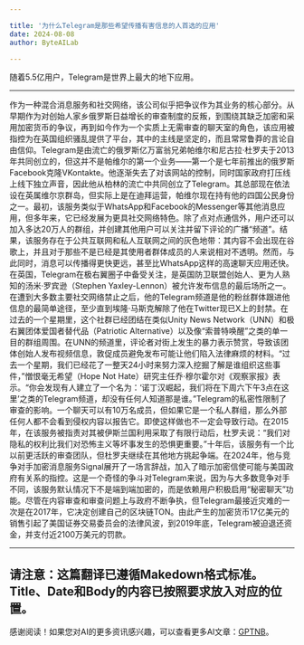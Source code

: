 ```yaml
---

title: '为什么Telegram是那些希望传播有害信息的人首选的应用'
date: 2024-08-08
author: ByteAILab

---
```


随着5.5亿用户，Telegram是世界上最大的地下应用。

---
作为一种混合消息服务和社交网络，该公司似乎把争议作为其业务的核心部分。从早期作为对创始人家乡俄罗斯日益增长的审查制度的反叛，到围绕其缺乏加密和采用加密货币的争议，再到如今作为一个实质上无需审查的聊天室的角色，该应用被指控为在英国组织骚乱提供了平台，其中的主线是坚定的，而且常常鲁莽的言论自由信仰。Telegram是由流亡的俄罗斯亿万富翁兄弟帕维尔和尼古拉·杜罗夫于2013年共同创立的，但这并不是帕维尔的第一个业务——第一个是七年前推出的俄罗斯Facebook克隆VKontakte。他逐渐失去了对该网站的控制，同时国家政府打压线上线下独立声音，因此他从柏林的流亡中共同创立了Telegram。其总部现在依法设在英属维尔京群岛，但实际上是在迪拜运营，帕维尔现在持有他的四国公民身份之一。最初，该服务类似于WhatsApp和Facebook的Messenger等其他消息应用，但多年来，它已经发展为更具社交网络特色。除了点对点通信外，用户还可以加入多达20万人的群组，并创建其他用户可以关注并留下评论的广播“频道”。结果，该服务存在于公共互联网和私人互联网之间的灰色地带：其内容不会出现在谷歌上，并且对于那些不是已经是其使用者群体成员的人来说相对不透明。然而，与此同时，消息可以传播得更快更远，甚至比WhatsApp这样的高速聊天应用还快。在英国，Telegram在极右翼圈子中备受关注，是英国防卫联盟创始人、更为人熟知的汤米·罗宾逊（Stephen Yaxley-Lennon）被允许发布信息的最后场所之一。在遭到大多数主要社交网络禁止之后，他的Telegram频道是他的粉丝群体跟进他信息的最简单途径，至少直到埃隆·马斯克解除了他在Twitter现已X上的封禁。在过去的一个星期里，这个社群已经团结在类似Unity News Network（UNN）和极右翼团体爱国者替代品（Patriotic Alternative）以及像“索普特唤醒”之类的单一目的群组周围。在UNN的频道里，评论者对街上发生的暴力表示赞赏，导致该团体创始人发布视频信息，敦促成员避免发布可能让他们陷入法律麻烦的材料。“过去一个星期，我们已经花了一整天24小时来努力深入挖掘了解是谁组织这些事件，”憎恨毫无希望（Hope Not Hate）研究主任乔·穆尔霍尔对《观察家报》表示。“你会发现有人建立了一个名为：‘诺丁汉崛起，我们将在下周六下午3点在这里’之类的Telegram频道，却没有任何人知道那是谁。”Telegram的私密性限制了审查的影响。一个聊天可以有10万名成员，但如果它是一个私人群组，那么外部任何人都不会看到侵权内容以报告它。即使这样做也不一定会导致行动。在2015年，在该服务被指责对其被伊斯兰国利用采取了有限行动后，杜罗夫说：“我们对隐私的权利比我们对恐怖主义等坏事发生的恐惧更重要。”十年后，该服务有一个比以前更活跃的审查团队，但杜罗夫继续在其他地方挑起争端。在2024年，他与竞争对手加密消息服务Signal展开了一场言辞战，加入了暗示加密信使可能与美国政府有关系的指控。这是一个奇怪的争斗对Telegram来说，因为与大多数竞争对手不同，该服务默认情况下不是端到端加密的，而是依赖用户积极启用“秘密聊天”功能。尽管在内容审查和审查问题上与政府不断争执，但Telegram最接近灾难的一次是在2017年，它决定创建自己的区块链TON。由此产生的加密货币17亿美元的销售引起了美国证券交易委员会的法律风波，到2019年底，Telegram被迫退还资金，并支付近2100万美元的罚款。

---

请注意：这篇翻译已遵循Makedown格式标准。Title、Date和Body的内容已按照要求放入对应的位置。
---
感谢阅读！如果您对AI的更多资讯感兴趣，可以查看更多AI文章：[GPTNB](https://gptnb.com)。